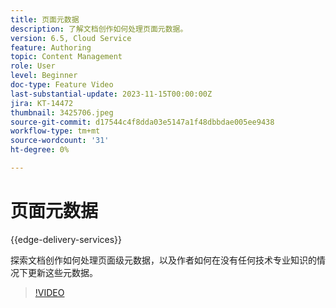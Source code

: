 ```yaml
---
title: 页面元数据
description: 了解文档创作如何处理页面元数据。
version: 6.5, Cloud Service
feature: Authoring
topic: Content Management
role: User
level: Beginner
doc-type: Feature Video
last-substantial-update: 2023-11-15T00:00:00Z
jira: KT-14472
thumbnail: 3425706.jpeg
source-git-commit: d17544c4f8dda03e5147a1f48dbbdae005ee9438
workflow-type: tm+mt
source-wordcount: '31'
ht-degree: 0%

---
```



# 页面元数据

{{edge-delivery-services}}

探索文档创作如何处理页面级元数据，以及作者如何在没有任何技术专业知识的情况下更新这些元数据。

>[!VIDEO](https://video.tv.adobe.com/v/3425706/?learn=on)

